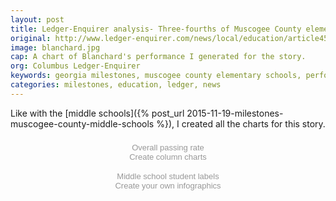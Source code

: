 ```yaml
---
layout: post
title: Ledger-Enquirer analysis- Three-fourths of Muscogee County elementary schools below state average passing rate on Georgia Milestones tests
original: http://www.ledger-enquirer.com/news/local/education/article45392088.html
image: blanchard.jpg
cap: A chart of Blanchard's performance I generated for the story. 
org: Columbus Ledger-Enquirer
keywords: georgia milestones, muscogee county elementary schools, performance, state average
categories: milestones, education, ledger, news
---
```


Like with the [middle schools]({% post_url 2015-11-19-milestones-muscogee-county-middle-schools %}), I created all the charts for this story. 

<!--break-->

<script id="infogram_0_test_article-9882" title="Overall passing rate" src="//e.infogr.am/js/embed.js?TdS" type="text/javascript"></script><div style="width:100%;padding:8px 0;font-family:Arial;font-size:13px;line-height:15px;text-align:center;"><a target="_blank" href="https://infogr.am/test_article-9882" style="color:#989898;text-decoration:none;">Overall passing rate</a><br><a style="color:#989898;text-decoration:none;" href="http://charts.infogr.am/column-chart?utm_source=embed_bottom&utm_medium=seo&utm_campaign=column_chart" target="_blank">Create column charts</a></div>

<script id="infogram_0_middle_school_student_labels" title="Middle school student labels" src="//e.infogr.am/js/embed.js?Pkm" type="text/javascript"></script><div style="width:100%;padding:8px 0;font-family:Arial;font-size:13px;line-height:15px;text-align:center;"><a target="_blank" href="https://infogr.am/middle_school_student_labels" style="color:#989898;text-decoration:none;">Middle school student labels</a><br><a style="color:#989898;text-decoration:none;" href="https://infogr.am" target="_blank">Create your own infographics</a></div>